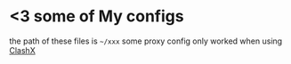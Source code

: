 # <3 some of My configs 
the path of these files is `~/xxx`
some proxy config only worked when using [ClashX](https://github.com/yichengchen/clashX)
